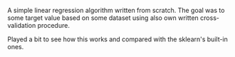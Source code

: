 A simple linear regression algorithm written from scratch. 
The goal was to some target value based on some dataset using also own written cross-validation procedure.

Played a bit to see how this works and compared with the sklearn's built-in ones.